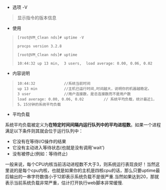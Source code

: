 * 选项 -V

> 显示指令的版本信息

* 使用

> `[root@VM_Clean nds]# uptime -V`
>
> `procps version 3.2.8`
>
> `[root@VM_Clean nds]# uptime`
>
> `10:44:32 up 13 min,  3 users,  load average: 0.00, 0.06, 0.02`

* 内容说明

> ```
> 10:44:32             //系统当前时间
> up 13 min            //主机已运行时间,时间越大，说明你的机器越稳定。
> 3 user               //用户连接数，是总连接数而不是用户数
> load average: 0.00, 0.06, 0.02         // 系统平均负载，统计最近1，5，15分钟的系统平均负载
> ```

* 平均负载

系统平均负载被定义为**在特定时间间隔内运行队列中的平均进程数**。如果一个进程满足以下条件则其就会位于运行队列中：

* 它没有在等待I/O操作的结果
* 它没有主动进入等待状态\(也就是没有调用'wait'\)
* 没有被停止\(例如：等待终止\)

一般来说，每个CPU内核当前活动进程数不大于3，则系统运行表现良好！当然这里说的是每个cpu内核，也就是如果你的主机是四核cpu的话，那么只要uptime最后输出的一串字符数值小于12即表示系统负载不是很严重.当然如果达到20，那就表示当前系统负载非常严重，估计打开执行web脚本非常缓慢.



